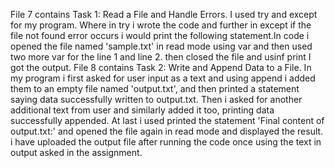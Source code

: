 File 7 contains Task 1: Read a File and Handle Errors. I used try and except for my program. Where in try i wrote the code and further in except if the file not found error occurs i would print the following statement.In code i opened the file named 'sample.txt' in read mode using var and then used two more var for the line 1 and line 2. then closed the file and usinf print I got the output.
File 8 contains Task 2: Write and Append Data to a File. In my program i first asked for user input as a text and using append i added them to an empty file named 'output.txt', and then printed a statement saying data successfully written to output.txt. Then i asked for another additional text from user and similarly added it too, printing data successfully appended. At last i used printed the statement 'Final content of output.txt:' and opened the file again in read mode and displayed the result. i have uploaded the output file after running the code once using the text in output asked in the assignment.

